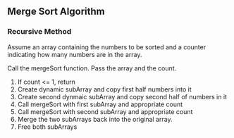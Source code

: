 ## Merge Sort Algorithm
### Recursive Method
Assume an array containing the numbers to be sorted and a counter indicating
how many numbers are in the array.

Call the mergeSort function. Pass the array and the count.
	
1. If count <= 1, return
2. Create dynamic subArray and copy first half numbers into it
3. Create second dynmaic subArray and copy second half of numbers in it
4. Call mergeSort with first subArray and appropriate count
5. Call mergeSort with second subArray and appropriate count
6. Merge the two subArrays back into the original array.
7. Free both subArrays
